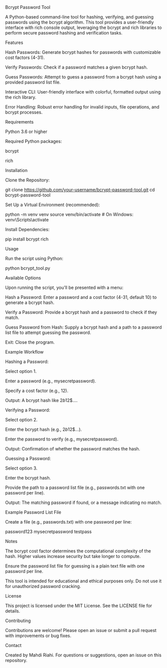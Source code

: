 Bcrypt Password Tool

A Python-based command-line tool for hashing, verifying, and guessing passwords using the bcrypt algorithm. This tool provides a user-friendly interface with rich console output, leveraging the bcrypt and rich libraries to perform secure password hashing and verification tasks.

Features





Hash Passwords: Generate bcrypt hashes for passwords with customizable cost factors (4-31).



Verify Passwords: Check if a password matches a given bcrypt hash.



Guess Passwords: Attempt to guess a password from a bcrypt hash using a provided password list file.



Interactive CLI: User-friendly interface with colorful, formatted output using the rich library.



Error Handling: Robust error handling for invalid inputs, file operations, and bcrypt processes.

Requirements





Python 3.6 or higher



Required Python packages:





bcrypt



rich

Installation





Clone the Repository:

git clone https://github.com/your-username/bcrypt-password-tool.git
cd bcrypt-password-tool



Set Up a Virtual Environment (recommended):

python -m venv venv
source venv/bin/activate  # On Windows: venv\Scripts\activate



Install Dependencies:

pip install bcrypt rich

Usage

Run the script using Python:

python bcrypt_tool.py

Available Options

Upon running the script, you’ll be presented with a menu:





Hash a Password: Enter a password and a cost factor (4-31, default 10) to generate a bcrypt hash.



Verify a Password: Provide a bcrypt hash and a password to check if they match.



Guess Password from Hash: Supply a bcrypt hash and a path to a password list file to attempt guessing the password.



Exit: Close the program.

Example Workflow





Hashing a Password:





Select option 1.



Enter a password (e.g., mysecretpassword).



Specify a cost factor (e.g., 12).



Output: A bcrypt hash like $2b$12$....



Verifying a Password:





Select option 2.



Enter the bcrypt hash (e.g., $2b$12$...).



Enter the password to verify (e.g., mysecretpassword).



Output: Confirmation of whether the password matches the hash.



Guessing a Password:





Select option 3.



Enter the bcrypt hash.



Provide the path to a password list file (e.g., passwords.txt with one password per line).



Output: The matching password if found, or a message indicating no match.

Example Password List File

Create a file (e.g., passwords.txt) with one password per line:

password123
mysecretpassword
testpass

Notes





The bcrypt cost factor determines the computational complexity of the hash. Higher values increase security but take longer to compute.



Ensure the password list file for guessing is a plain text file with one password per line.



This tool is intended for educational and ethical purposes only. Do not use it for unauthorized password cracking.

License

This project is licensed under the MIT License. See the LICENSE file for details.

Contributing

Contributions are welcome! Please open an issue or submit a pull request with improvements or bug fixes.

Contact

Created by Mahdi Riahi. For questions or suggestions, open an issue on this repository.

